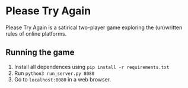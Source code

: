 
# Please Try Again
Please Try Again is a satirical two-player game exploring the (un)written rules of online platforms.

## Running the game
1. Install all dependences using `pip install -r requirements.txt`
2. Run `python3 run_server.py 8080`
3. Go to `localhost:8080` in a web browser.